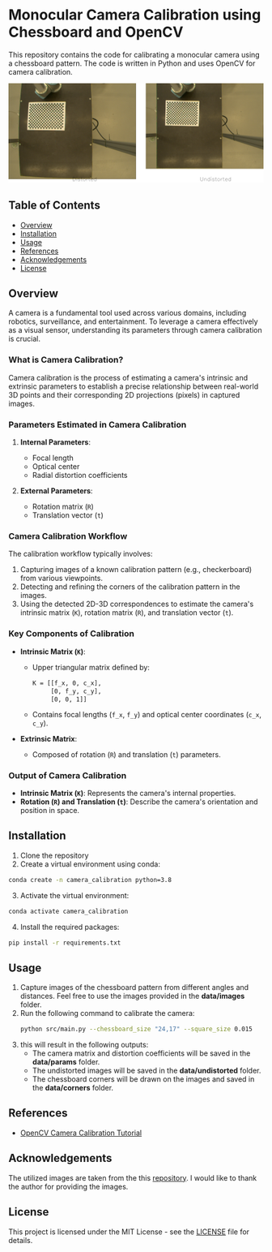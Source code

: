# Monocular Camera Calibration using Chessboard and OpenCV

This repository contains the code for calibrating a monocular camera using a chessboard pattern. 
The code is written in Python and uses OpenCV for camera calibration.

![Camera Calibration](data/undistorted/distorted_vs_undistorted_images.png)

## Table of Contents

- [Overview](#overview)
- [Installation](#installation)
- [Usage](#usage)
- [References](#references)
- [Acknowledgements](#acknowledgements)
- [License](#license)

## Overview


A camera is a fundamental tool used across various domains, including robotics, surveillance, and entertainment. To leverage a camera effectively as a visual sensor, understanding its parameters through camera calibration is crucial.

### What is Camera Calibration?

Camera calibration is the process of estimating a camera's intrinsic and extrinsic parameters to establish a precise relationship between real-world 3D points and their corresponding 2D projections (pixels) in captured images.

### Parameters Estimated in Camera Calibration

1. **Internal Parameters**:
   - Focal length
   - Optical center
   - Radial distortion coefficients

2. **External Parameters**:
   - Rotation matrix (`R`)
   - Translation vector (`t`)

### Camera Calibration Workflow

The calibration workflow typically involves:

1. Capturing images of a known calibration pattern (e.g., checkerboard) from various viewpoints.
2. Detecting and refining the corners of the calibration pattern in the images.
3. Using the detected 2D-3D correspondences to estimate the camera's intrinsic matrix (`K`), rotation matrix (`R`), and translation vector (`t`).

### Key Components of Calibration

- **Intrinsic Matrix (`K`)**:
  - Upper triangular matrix defined by:
    ```
    K = [[f_x, 0, c_x],
         [0, f_y, c_y],
         [0, 0, 1]]
    ```
  - Contains focal lengths (`f_x`, `f_y`) and optical center coordinates (`c_x`, `c_y`).

- **Extrinsic Matrix**:
  - Composed of rotation (`R`) and translation (`t`) parameters.

### Output of Camera Calibration

- **Intrinsic Matrix (`K`)**: Represents the camera's internal properties.
- **Rotation (`R`) and Translation (`t`)**: Describe the camera's orientation and position in space.





## Installation

1. Clone the repository
2. Create a virtual environment using conda:
```bash
conda create -n camera_calibration python=3.8
```
3. Activate the virtual environment:
```bash
conda activate camera_calibration
```
4. Install the required packages:
```bash
pip install -r requirements.txt
```

## Usage

1. Capture images of the chessboard pattern from different angles and distances. Feel free to use the images provided in the **data/images** folder.
2. Run the following command to calibrate the camera:
    ```bash
    python src/main.py --chessboard_size "24,17" --square_size 0.015 
    ```
3. this will result in the following outputs:
    - The camera matrix and distortion coefficients will be saved in the **data/params** folder.
    - The undistorted images will be saved in the **data/undistorted** folder.
    - The chessboard corners will be drawn on the images and saved in the **data/corners** folder.


## References

- [OpenCV Camera Calibration Tutorial](https://docs.opencv.org/4.x/dc/dbb/tutorial_py_calibration.html)


## Acknowledgements

The utilized images are taken from the this [repository](https://github.com/niconielsen32/ComputerVision/tree/master/cameraCalibration/calibration). I would like to thank the author for providing the images.

## License

This project is licensed under the MIT License - see the [LICENSE](LICENSE) file for details.